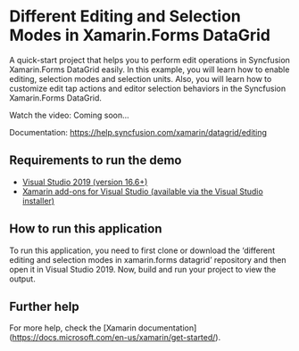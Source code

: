 # Different Editing and Selection Modes in Xamarin.Forms DataGrid

A quick-start project that helps you to perform edit operations in Syncfusion Xamarin.Forms DataGrid easily. In this example, you will learn how to enable editing, selection modes and selection units. Also, you will learn how to customize edit tap actions and editor selection behaviors in the Syncfusion Xamarin.Forms DataGrid.

Watch the video: Coming soon...

Documentation: https://help.syncfusion.com/xamarin/datagrid/editing 

## Requirements to run the demo
* [Visual Studio 2019 (version 16.6+)]( https://visualstudio.microsoft.com/downloads)
* [Xamarin add-ons for Visual Studio (available via the Visual Studio installer)]( https://visualstudio.microsoft.com/xamarin/)

## How to run this application
To run this application, you need to first clone or download the ‘different editing and selection modes in xamarin.forms datagrid’ repository and then open it in Visual Studio 2019. Now, build and run your project to view the output.

## Further help
For more help, check the [Xamarin documentation] (https://docs.microsoft.com/en-us/xamarin/get-started/).
